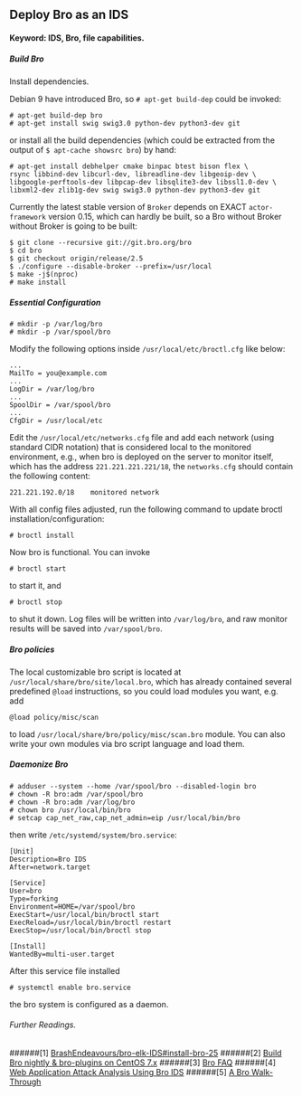 ## Deploy Bro as an IDS

#### Keyword: IDS, Bro, file capabilities.

##### Build Bro

Install dependencies.

Debian 9 have introduced Bro, so `# apt-get build-dep` could be invoked:

```
# apt-get build-dep bro
# apt-get install swig swig3.0 python-dev python3-dev git
```
or install all the build dependencies (which could be extracted from the output of `$ apt-cache showsrc bro`) by hand:
```
# apt-get install debhelper cmake binpac btest bison flex \
rsync libbind-dev libcurl-dev, libreadline-dev libgeoip-dev \
libgoogle-perftools-dev libpcap-dev libsqlite3-dev libssl1.0-dev \
libxml2-dev zlib1g-dev swig swig3.0 python-dev python3-dev git
```
Currently the latest stable version of `Broker` depends on EXACT `actor-framework` version 0.15, which can hardly be built, so a Bro without Broker without Broker is going to be built:

```
$ git clone --recursive git://git.bro.org/bro
$ cd bro
$ git checkout origin/release/2.5
$ ./configure --disable-broker --prefix=/usr/local
$ make -j$(nproc)
# make install
```

##### Essential Configuration

```
# mkdir -p /var/log/bro
# mkdir -p /var/spool/bro
```

Modify the following options inside `/usr/local/etc/broctl.cfg` like below:

```
...
MailTo = you@example.com
...
LogDir = /var/log/bro
...
SpoolDir = /var/spool/bro
...
CfgDir = /usr/local/etc
```

Edit the `/usr/local/etc/networks.cfg` file and add each network (using standard CIDR notation) that is considered local to the monitored environment, e.g., when bro is deployed on the server to monitor itself, which has the address `221.221.221.221/18`, the `networks.cfg` should contain the following content:

```
221.221.192.0/18    monitored network
```

With all config files adjusted, run the following command to update broctl installation/configuration:

```
# broctl install
```

Now bro is functional. You can invoke
```
# broctl start
```
to start it, and
```
# broctl stop
```
to shut it down. Log files will be written into `/var/log/bro`, and raw monitor results will be saved into `/var/spool/bro`.

##### Bro policies

The local customizable bro script is located at `/usr/local/share/bro/site/local.bro`, which has already contained several predefined `@load` instructions, so you could load modules you want, e.g. add 
```
@load policy/misc/scan
```
to load  `/usr/local/share/bro/policy/misc/scan.bro` module. You can also write your own modules via bro script language and load them.

##### Daemonize Bro

```
# adduser --system --home /var/spool/bro --disabled-login bro
# chown -R bro:adm /var/spool/bro
# chown -R bro:adm /var/log/bro
# chown bro /usr/local/bin/bro
# setcap cap_net_raw,cap_net_admin=eip /usr/local/bin/bro
```
then write `/etc/systemd/system/bro.service`:

```
[Unit]
Description=Bro IDS
After=network.target

[Service]
User=bro
Type=forking
Environment=HOME=/var/spool/bro 
ExecStart=/usr/local/bin/broctl start
ExecReload=/usr/local/bin/broctl restart
ExecStop=/usr/local/bin/broctl stop

[Install]
WantedBy=multi-user.target
```

After this service file installed
```
# systemctl enable bro.service
```

the bro system is configured as a daemon.

###### Further Readings.
######[1] [BrashEndeavours/bro-elk-IDS#install-bro-25](https://github.com/BrashEndeavours/bro-elk-IDS#install-bro-25)
######[2] [Build Bro nightly & bro-plugins on CentOS 7.x](https://gist.github.com/dcode/1a4a5c93371dfccde596#file-build_bro_nightly-sh)
######[3] [Bro FAQ](https://www.bro.org/documentation/faq.html#how-can-i-capture-packets-as-an-unprivileged-user)
######[4] [Web Application Attack Analysis Using Bro IDS](https://www.sans.org/reading-room/whitepapers/detection/web-application-attack-analysis-bro-ids-34042)
######[5] [A Bro Walk-Through](http://www.icir.org/robin/rwth/bro-tour.pdf)
